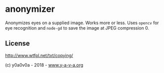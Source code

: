 # anonymizer

Anonymizes eyes on a supplied image. Works more or less. Uses `opencv` for eye recognition and `node-gd` to save the image at JPEG compression 0.

## License

http://www.wtfpl.net/txt/copying/

(c) y0a0v0a - 2018 - www.y-a-v-a.org


